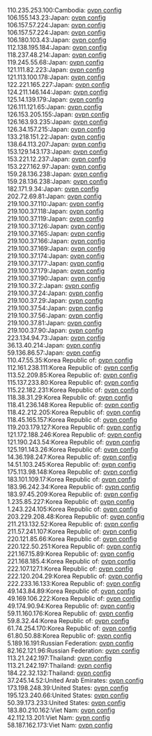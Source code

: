 110.235.253.100:Cambodia: [ovpn config](vpn/110_235_253_100.ovpn)  
106.155.143.23:Japan: [ovpn config](vpn/106_155_143_23.ovpn)  
106.157.57.224:Japan: [ovpn config](vpn/106_157_57_224.ovpn)  
106.157.57.224:Japan: [ovpn config](vpn/106_157_57_224.ovpn)  
106.180.103.43:Japan: [ovpn config](vpn/106_180_103_43.ovpn)  
112.138.195.184:Japan: [ovpn config](vpn/112_138_195_184.ovpn)  
118.237.48.214:Japan: [ovpn config](vpn/118_237_48_214.ovpn)  
119.245.55.68:Japan: [ovpn config](vpn/119_245_55_68.ovpn)  
121.111.82.223:Japan: [ovpn config](vpn/121_111_82_223.ovpn)  
121.113.100.178:Japan: [ovpn config](vpn/121_113_100_178.ovpn)  
122.221.165.227:Japan: [ovpn config](vpn/122_221_165_227.ovpn)  
124.211.146.144:Japan: [ovpn config](vpn/124_211_146_144.ovpn)  
125.14.139.179:Japan: [ovpn config](vpn/125_14_139_179.ovpn)  
126.111.121.65:Japan: [ovpn config](vpn/126_111_121_65.ovpn)  
126.153.205.155:Japan: [ovpn config](vpn/126_153_205_155.ovpn)  
126.163.93.235:Japan: [ovpn config](vpn/126_163_93_235.ovpn)  
126.34.157.215:Japan: [ovpn config](vpn/126_34_157_215.ovpn)  
133.218.151.22:Japan: [ovpn config](vpn/133_218_151_22.ovpn)  
138.64.113.207:Japan: [ovpn config](vpn/138_64_113_207.ovpn)  
153.129.143.173:Japan: [ovpn config](vpn/153_129_143_173.ovpn)  
153.221.12.237:Japan: [ovpn config](vpn/153_221_12_237.ovpn)  
153.227.162.97:Japan: [ovpn config](vpn/153_227_162_97.ovpn)  
159.28.136.238:Japan: [ovpn config](vpn/159_28_136_238.ovpn)  
159.28.136.238:Japan: [ovpn config](vpn/159_28_136_238.ovpn)  
182.171.9.34:Japan: [ovpn config](vpn/182_171_9_34.ovpn)  
202.72.69.81:Japan: [ovpn config](vpn/202_72_69_81.ovpn)  
219.100.37.110:Japan: [ovpn config](vpn/219_100_37_110.ovpn)  
219.100.37.118:Japan: [ovpn config](vpn/219_100_37_118.ovpn)  
219.100.37.119:Japan: [ovpn config](vpn/219_100_37_119.ovpn)  
219.100.37.126:Japan: [ovpn config](vpn/219_100_37_126.ovpn)  
219.100.37.165:Japan: [ovpn config](vpn/219_100_37_165.ovpn)  
219.100.37.166:Japan: [ovpn config](vpn/219_100_37_166.ovpn)  
219.100.37.169:Japan: [ovpn config](vpn/219_100_37_169.ovpn)  
219.100.37.174:Japan: [ovpn config](vpn/219_100_37_174.ovpn)  
219.100.37.177:Japan: [ovpn config](vpn/219_100_37_177.ovpn)  
219.100.37.179:Japan: [ovpn config](vpn/219_100_37_179.ovpn)  
219.100.37.190:Japan: [ovpn config](vpn/219_100_37_190.ovpn)  
219.100.37.2:Japan: [ovpn config](vpn/219_100_37_2.ovpn)  
219.100.37.24:Japan: [ovpn config](vpn/219_100_37_24.ovpn)  
219.100.37.29:Japan: [ovpn config](vpn/219_100_37_29.ovpn)  
219.100.37.54:Japan: [ovpn config](vpn/219_100_37_54.ovpn)  
219.100.37.56:Japan: [ovpn config](vpn/219_100_37_56.ovpn)  
219.100.37.81:Japan: [ovpn config](vpn/219_100_37_81.ovpn)  
219.100.37.90:Japan: [ovpn config](vpn/219_100_37_90.ovpn)  
223.134.94.73:Japan: [ovpn config](vpn/223_134_94_73.ovpn)  
36.13.40.214:Japan: [ovpn config](vpn/36_13_40_214.ovpn)  
59.136.86.57:Japan: [ovpn config](vpn/59_136_86_57.ovpn)  
110.47.55.35:Korea Republic of: [ovpn config](vpn/110_47_55_35.ovpn)  
112.161.238.111:Korea Republic of: [ovpn config](vpn/112_161_238_111.ovpn)  
113.52.209.85:Korea Republic of: [ovpn config](vpn/113_52_209_85.ovpn)  
115.137.233.80:Korea Republic of: [ovpn config](vpn/115_137_233_80.ovpn)  
115.22.182.231:Korea Republic of: [ovpn config](vpn/115_22_182_231.ovpn)  
118.38.31.29:Korea Republic of: [ovpn config](vpn/118_38_31_29.ovpn)  
118.41.236.148:Korea Republic of: [ovpn config](vpn/118_41_236_148.ovpn)  
118.42.212.205:Korea Republic of: [ovpn config](vpn/118_42_212_205.ovpn)  
118.45.165.157:Korea Republic of: [ovpn config](vpn/118_45_165_157.ovpn)  
119.203.179.127:Korea Republic of: [ovpn config](vpn/119_203_179_127.ovpn)  
121.172.188.246:Korea Republic of: [ovpn config](vpn/121_172_188_246.ovpn)  
121.190.243.54:Korea Republic of: [ovpn config](vpn/121_190_243_54.ovpn)  
125.191.143.26:Korea Republic of: [ovpn config](vpn/125_191_143_26.ovpn)  
14.36.198.247:Korea Republic of: [ovpn config](vpn/14_36_198_247.ovpn)  
14.51.103.245:Korea Republic of: [ovpn config](vpn/14_51_103_245.ovpn)  
175.113.98.148:Korea Republic of: [ovpn config](vpn/175_113_98_148.ovpn)  
183.101.109.17:Korea Republic of: [ovpn config](vpn/183_101_109_17.ovpn)  
183.96.242.34:Korea Republic of: [ovpn config](vpn/183_96_242_34.ovpn)  
183.97.45.209:Korea Republic of: [ovpn config](vpn/183_97_45_209.ovpn)  
1.235.85.227:Korea Republic of: [ovpn config](vpn/1_235_85_227.ovpn)  
1.243.224.105:Korea Republic of: [ovpn config](vpn/1_243_224_105.ovpn)  
203.229.208.48:Korea Republic of: [ovpn config](vpn/203_229_208_48.ovpn)  
211.213.132.52:Korea Republic of: [ovpn config](vpn/211_213_132_52.ovpn)  
211.57.241.107:Korea Republic of: [ovpn config](vpn/211_57_241_107.ovpn)  
220.121.85.66:Korea Republic of: [ovpn config](vpn/220_121_85_66.ovpn)  
220.122.50.251:Korea Republic of: [ovpn config](vpn/220_122_50_251.ovpn)  
221.167.15.89:Korea Republic of: [ovpn config](vpn/221_167_15_89.ovpn)  
221.168.185.4:Korea Republic of: [ovpn config](vpn/221_168_185_4.ovpn)  
222.107.127.1:Korea Republic of: [ovpn config](vpn/222_107_127_1.ovpn)  
222.120.204.29:Korea Republic of: [ovpn config](vpn/222_120_204_29.ovpn)  
222.233.16.133:Korea Republic of: [ovpn config](vpn/222_233_16_133.ovpn)  
49.143.84.89:Korea Republic of: [ovpn config](vpn/49_143_84_89.ovpn)  
49.169.106.222:Korea Republic of: [ovpn config](vpn/49_169_106_222.ovpn)  
49.174.90.94:Korea Republic of: [ovpn config](vpn/49_174_90_94.ovpn)  
59.11.160.176:Korea Republic of: [ovpn config](vpn/59_11_160_176.ovpn)  
59.8.32.44:Korea Republic of: [ovpn config](vpn/59_8_32_44.ovpn)  
61.74.254.170:Korea Republic of: [ovpn config](vpn/61_74_254_170.ovpn)  
61.80.50.88:Korea Republic of: [ovpn config](vpn/61_80_50_88.ovpn)  
5.189.16.191:Russian Federation: [ovpn config](vpn/5_189_16_191.ovpn)  
82.162.121.96:Russian Federation: [ovpn config](vpn/82_162_121_96.ovpn)  
113.21.242.197:Thailand: [ovpn config](vpn/113_21_242_197.ovpn)  
113.21.242.197:Thailand: [ovpn config](vpn/113_21_242_197.ovpn)  
184.22.32.132:Thailand: [ovpn config](vpn/184_22_32_132.ovpn)  
37.245.14.52:United Arab Emirates: [ovpn config](vpn/37_245_14_52.ovpn)  
173.198.248.39:United States: [ovpn config](vpn/173_198_248_39.ovpn)  
195.123.240.66:United States: [ovpn config](vpn/195_123_240_66.ovpn)  
50.39.173.233:United States: [ovpn config](vpn/50_39_173_233.ovpn)  
183.80.210.162:Viet Nam: [ovpn config](vpn/183_80_210_162.ovpn)  
42.112.13.201:Viet Nam: [ovpn config](vpn/42_112_13_201.ovpn)  
58.187.162.173:Viet Nam: [ovpn config](vpn/58_187_162_173.ovpn)  
